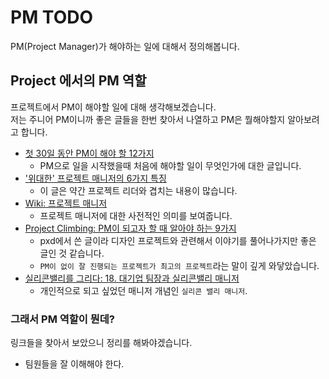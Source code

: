 # PM TODO

PM(Project Manager)가 해야하는 일에 대해서 정의해봅니다.

## Project 에서의 PM 역할

프로젝트에서 PM이 해야할 일에 대해 생각해보겠습니다.  
저는 주니어 PM이니까 좋은 글들을 한번 찾아서 나열하고 PM은 뭘해야할지 알아보려고 합니다.

- [첫 30일 동안 PM이 해야 할 12가지](https://webuildproduct.com/%EC%B2%AB-30%EC%9D%BC-%EB%8F%99%EC%95%88-pm%EC%9D%B4-%ED%95%B4%EC%95%BC-%ED%95%A0-12%EA%B0%80%EC%A7%80-151b7174e03e)
    - PM으로 일을 시작했을때 처음에 해야할 일이 무엇인가에 대한 글입니다.
- ['위대한' 프로젝트 매니저의 6가지 특징](http://www.ciokorea.com/news/32545)
    - 이 글은 약간 프로젝트 리더와 겹치는 내용이 많습니다.
- [Wiki: 프로젝트 매니저](https://ko.wikipedia.org/wiki/%ED%94%84%EB%A1%9C%EC%A0%9D%ED%8A%B8_%EB%A7%A4%EB%8B%88%EC%A0%80)
    - 프로젝트 매니저에 대한 사전적인 의미를 보여줍니다.
- [Project Climbing: PM이 되고자 할 때 알아야 하는 9가지](http://story.pxd.co.kr/641)
    - pxd에서 쓴 글이라 디자인 프로젝트와 관련해서 이야기를 풀어나가지만 좋은 글인 것 같습니다.
    - `PM이 없이 잘 진행되는 프로젝트가 최고의 프로젝트`라는 말이 깊게 와닿았습니다.
- [실리콘밸리를 그리다: 18. 대기업 팀장과 실리콘밸리 매니저](https://brunch.co.kr/@svillustrated/20)
    - 개인적으로 되고 싶었던 매니저 개념인 `실리콘 밸리 매니저`.

### 그래서 PM 역할이 뭔데?

링크들을 찾아서 보았으니 정리를 해봐야겠습니다.

- 팀원들을 잘 이해해야 한다.

